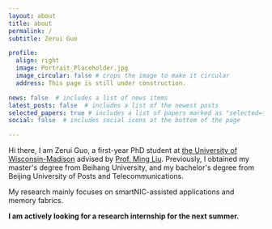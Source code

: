 ```yaml
---
layout: about
title: about
permalink: /
subtitle: Zerui Guo

profile:
  align: right
  image: Portrait_Placeholder.jpg
  image_circular: false # crops the image to make it circular
  address: This page is still under construction.

news: false  # includes a list of news items
latest_posts: false  # includes a list of the newest posts
selected_papers: true # includes a list of papers marked as "selected={true}"
social: false  # includes social icons at the bottom of the page

---
```


Hi there, I am Zerui Guo, a first-year PhD student at [the University of Wisconsin-Madison](https://www.cs.wisc.edu/) advised by [Prof. Ming Liu](https://pages.cs.wisc.edu/~mgliu/index.html).  Previously, I obtained my master's degree from Beihang University, and my bachelor's degree from Beijing University of Posts and Telecommunications.

My research mainly focuses on smartNIC-assisted applications and memory fabrics.

**I am actively looking for a research internship for the next summer.**
